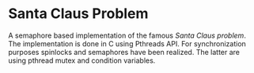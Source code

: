 # Santa Claus Problem

A semaphore based implementation of the famous *Santa Claus problem*. The implementation is done in C using Pthreads API. For synchronization purposes spinlocks and semaphores have been realized. The latter are using pthread mutex and condition variables.